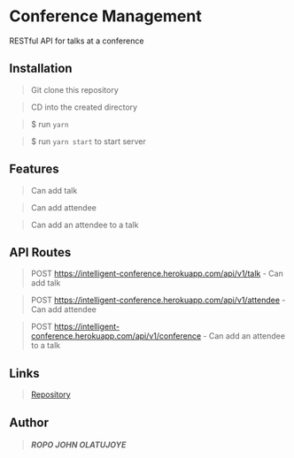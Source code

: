 # Conference Management

RESTful API for talks at a conference 

## Installation
 > Git clone this repository

 > CD into the created directory

 > $ run `yarn`

 > $ run `yarn start` to start server

## Features
 > Can add talk

 > Can add attendee

 > Can add an attendee to a talk

## API Routes
 > POST https://intelligent-conference.herokuapp.com/api/v1/talk - Can add talk

 > POST https://intelligent-conference.herokuapp.com/api/v1/attendee - Can add attendee

 > POST https://intelligent-conference.herokuapp.com/api/v1/conference - Can add an attendee to a talk

## Links

 > [Repository](https://github.com/Johnpeace/intelligent-conference)

## Author

> ##### ROPO JOHN OLATUJOYE 